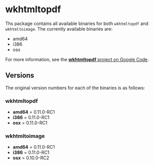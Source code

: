# wkhtmltopdf

Ths package contains all available binaries for both `wkhtmltopdf` and `wkhtmltoimage`. The currently available binaries are:

* amd64
* i386
* osx

For more information, see the [**wkhtmltopdf** project on Google Code](https://code.google.com/p/wkhtmltopdf).

## Versions

The original version numbers for each of the binaries is as follows:

### wkhtmltopdf

* **amd64** = 0.11.0-RC1
* **i386** = 0.11.0-RC1
* **osx** = 0.11.0-RC1

### wkhtmltoimage

* **amd64** = 0.11.0-RC1
* **i386** = 0.11.0-RC1
* **osx** = 0.10.0-RC2